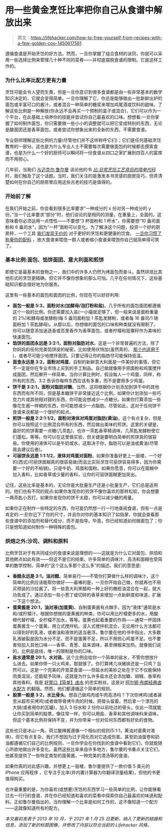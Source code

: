 # 用一些黄金烹饪比率把你自己从食谱中解放出来

> 原文：<https://lifehacker.com/how-to-free-yourself-from-recipes-with-a-few-golden-coo-1450617561>

遵循食谱是开始烹饪的好方法。然而，一旦你掌握了组合食材的诀窍，你就可以采用一些选择比例来管理几十种不同的菜肴——并彻底摆脱食谱的限制。它是这样工作的。



### 为什么比率比配方更有力量

烹饪可能会令人望而生畏，但是一旦你意识到很多食谱都是由一些非常基本的数学知识决定的，它就会变得简单。一旦你理解了它，你总是能够做出一批新鲜出炉的面包或丰富可口的酱汁，或者混合一种简单的糖浆来增加鸡尾酒或饮料的甜味。了解这些比例是一种解放(你永远不会再买一个预制的盒子或混合)，它们可以作为一个平台，在此基础上培养你的技能并尝试你自己最喜欢的口味。想想看:一旦你掌握了如何制作面包，你只需要做一些小小的调整就可以把它变成特别的东西，无论是酸面团还是香草面包，或者尝试你想象出来的全新的东西，不需要食谱。

专业厨师理解这些比例的力量(尽管他们并不这样称呼它们)；它们是任何基础烹饪教育的一部分。这也是为什么专业人士不需要每次需要做面包的时候都去摸索食谱，也是为什么一个好的厨师可以瞬间将一份食谱从四口之家扩展到四百人的宴席而不用担心。

几年前，当我们 [与迈克尔·鲁尔曼](https://lifehacker.com/michael-ruhlman-on-freeing-yourself-from-recipes-5209943) 谈论他的书 [*比:日常烹饪工艺背后的简单代码*](http://www.amazon.com/Ratio-Simple-Behind-Everyday-Cooking/dp/1416566112/?asc_campaign=InlineText&asc_refurl=https://lifehacker.com/how-to-free-yourself-from-recipes-with-a-few-golden-coo-1450617561&asc_source=&tag=kinjalifehackerlink-20) 时，我们触及了这个话题。当时，我们关注的是激发本书灵感的厨房技巧，但弄清楚如何在你自己的厨房里应用这些古老的技巧是值得的。

### 开始前了解

在我们开始之前，你会看到很多比率要求“一种成分的 x 份对另一种成分的 y 份。”当一个比率要求“部分”时，他们谈论的是相同的测量，在重量上，全面的。这意味着你必须运用一点悟性——不要想“3 杯面粉和 1 杯水”，你需要想“10 盎司面粉和 6 盎司水”，因为“一杯”面粉可以变化。为了解决这个问题，投资一个好的厨房秤，一个工具 [我们发现无价的](https://lifehacker.com/why-you-need-a-kitchen-scale-5840209) 对于更好的烹饪和更健康的饮食。 [一旦你习惯了称量你的配料](http://www.cleveland.com/taste/index.ssf/2009/04/understanding_the_ratio_approa_2.html) ，放大食谱来喂饱一群人或者缩小食谱来喂饱你自己就简单得可笑了。

### 基本比例:面包、馅饼面团、意大利面和煎饼

即使它是最基本的食物之一，我们中的许多人仍然为烤面包而奋斗。虽然烘焙比其他形式的烹饪更精确，但它并不像你想象的那么可怕。几乎在任何情况下，这些基础知识都会很好地为你服务。

这里有一些基本的面包和面团的比例，你现在可以好好利用:

*   **面包一般是 5:3，面粉对水(加酵母/泡打粉和盐)**。几乎所有的面包面团都遵循这个一般的比例。你还需要加入盐(一小撮就足够了，但一般来说是面粉重量的 2%)和酵母或发酵粉(每 5 盎司面粉加 1 茶匙发酵粉，或者每 16 盎司/1 磅面粉加 1 茶匙酵母)。从那以后，你想做的面包的口味和种类就没有限制了。你可以随意添加迷迭香或百里香作为香草面包，或者柠檬和罂粟籽作为美味的快速面包。
*   **馅饼的面团永远是 3:2:1，面粉对脂肪对水**。这是一个非常普遍的方法，除了你妈妈的任何完美馅饼皮的秘密，比如使用伏特加(虽然真的， [那个也适用于](http://lifehacker.com/make-your-pie-crusts-extra-crispy-and-delicious-by-usin-5840757) )，或者尽可能少地搅拌面团。只要记得让你的脂肪尽可能保持低温。
*   **面食永远是 3:2，面粉对鸡蛋**。自制的新鲜意大利面是一件美妙的事情，但它不一定是你在专业市场上买到的手工制品。自己做就像用手把面粉和鸡蛋搅拌成面团，然后擀开一样简单。当你计算比例时，假设每人一个鸡蛋，同样，称所有的东西。3:2 告诉你每样东西应该有多重，而不是要用多少鸡蛋。
*   **饼干是 3:2:1，面粉对脂肪对糖**。当然，这将根据你计划添加到饼干中的其他东西而有所不同，但是基本糖饼干非常接近这个比例。如果你计划添加一些巧克力片或其他相对甜的东西，你可能会想减少一点糖分。如果你打算添加一些像花生酱一样稠的东西，你可能想减少一点脂肪。尽管如此，这对于任何饼干食谱来说都是一个很好的起点。
*   **煎饼一般是 2:2:1:1/2，面粉对液体对鸡蛋对脂肪(黄油)**。这个有点复杂，但是你可以按照这个比例混合所有的东西，然后做出美味的煎饼。这里的关键是，最好的煎饼需要一点糖(几茶匙)，也许一茶匙香草精调味，几茶匙发酵粉使它们蓬松，等等。你可以在这里做实验，但关键是要明白简单的煎饼真的很容易。你使用的液体可以是牛奶或水，这取决于你，脂肪可以是油或黄油(尽管我会建议后者)。
*   **可丽饼永远是 1:1:1/2，液体对鸡蛋对面粉**。如果你准备好更上一层楼，一个好的(西式)可丽饼面糊真的很容易做(而且比实际烹饪可丽饼容易得多，因为你需要一个好的不粘锅)。只是牛奶、鸡蛋和面粉。如果你愿意，你可以在面糊中加入香料，比如香草或少量的香料，让你的可丽饼面糊更加突出。

记住，这些比率是基本的，无论你是大批量生产还是小批量生产，它们总是适用的。他们也有不同的观点:如果你发现你的煎饼不像你喜欢的那样松软，你会想要一两茶匙小苏打。如果你发现你的饼干太甜，你可以减少糖的用量。

如果你正在制作一些特定的东西，你可能仍然想一行一行地查阅食谱，但有一点是肯定的:一旦你记下了你的尺寸，并且你对你的基本知识了如指掌，你就会查看那些食谱中的添加剂和替代成分，而不是指导。毕竟，你已经知道如何做面包了；你只是想知道如何制作一种特殊的面包。

### 烘焙之外:沙司、调料和原料

比例烹饪对于有共同成分的食谱来说是理想的——这就是为什么它对面包、烘焙和其他糕点如此有效——但这不是它的结束。许多简单的调味汁、高汤和面糊也受简单的数学控制，简单的“这个这么多那个这么多”的描述。我们的意思是:

*   **香醋永远是 3:1，油对醋**。简单易行——不管你打算做什么样的调味汁，这个简单的比例应该能帮你做好——最棒的是，一旦你开始自己做，你就再也不用买预装的沙拉酱了。将一些意大利黑醋和一种上好的橄榄油混合在一起，就大功告成了。通过添加一些小葱丁或切碎的香草来增加一点新鲜度和味道，扩展一下这个想法。
*   **蛋黄酱是 20:1，油对液(加蛋黄)**。自制蛋黄酱有点棘手，因为“液体”通常是水和/或柠檬汁。根据你想做的蛋黄酱的种类，你可以用比柠檬更多的水，用酸橙代替柠檬，全柠檬不加水，等等。蛋黄也起着重要的作用——通常一杯固体蛋黄酱含一个蛋黄。用立式搅拌机、浸入式搅拌机混合，无论用什么方法都可以得到好的乳液，或者油和液体的适当悬浮。鲁尔曼在他的书中指出，大多数乳液破裂是因为水分不足，而不是蛋黄不足，所以不用担心鸡蛋不足。也不要害怕加入其他口味——香草、青葱、盐来调味，甚至辣椒来加热。就像我们说的，比例是底线，唯一的限制是你的口味。
*   **盐水通常是 20:1，水对盐**。这个比例会给你一个简单的盐水，不管你想放什么进去。如果你带一只火鸡来，那就够了。你打算烤几块猪排还是一只鸡？当然可以。这是一个完美的开胃菜食谱——但盐水的美妙之处在于它不仅能保持肉类湿润，还能赋予风味，这就是为什么许多盐水还会添加糖、胡椒、香草和其他香料。我是 [好胃口【简单】卤水](http://www.bonappetit.com/recipe/a-simple-brine) 的忠实粉丝，这是对 [阿尔顿·布朗经典卤水配方](http://www.youtube.com/watch?v=KKr1rByVVCI) 的翻版。然而，他们都遵循这个简单的规则。
*   **股票一般是 3:2，水比骨头**。想自己做鸡肉或牛肉高汤吗？下次你烤鸡(或者甚至从超市买烤鸡)或者做带骨烤牛肉的时候，把骨头留着。然后拿一个漂亮的大锅(或者用你的瓦罐)，加入 3 份水和 2 份你以前吃过的骨头。仅此一项就能让你买到简单的股票。像往常一样，你可以用盐、香草和其他调味料来调味，但这个基本比例将保持不变，并为你带来一份对任何东西都有好处的食物。

这些也只是冰山一角。荷兰酸辣酱遵循一个相似的规则(5:1:1，黄油对蛋黄对液体)，但它有点复杂，我们不想因为过于简化而对它造成伤害。甚至奶油蛋卷和奶油都遵循它们自己的比例规则，一旦你学会在你找到的食谱中看到它们，你就能随心所欲地做出许多变化。虽然这些比率来自许多地方，鲁尔曼的书重点关注它们，他甚至提供了一些特定类型的蛋黄酱，一种完美的清汤等的食谱。

如果你真的对此感兴趣，并想更上一层楼，鲁尔曼提供了一款价值 5 美元的 iPhone 应用程序 ，它专注于比率(并内置计算器为你翻译测量结果)，但他的书更值得购买。

也许最重要的是，为你喜欢(或想要)烹饪的东西学习一些简单的比例，让你能够看过去一行行的食谱，并在你已经知道和喜欢的菜肴中探索你自己最喜欢的味道和配料。正如鲁尔曼指出的，当你理解一个比率是如何工作的，这不像知道一个配方——这就像知道所有的配方。

*本文最初发表于 2013 年 10 月，于 2021 年 1 月 25 日更新，纳入了更新的链接和信息，添加了新的标题图像，并修改了内容以符合当前的 Lifehacker 风格。*